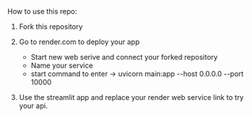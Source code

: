 How to use this repo:

1. Fork this repository

2. Go to render.com to deploy your app
   * Start new web serive and connect your forked repository 
   * Name your service
   * start command to enter -> uvicorn main:app --host 0.0.0.0 --port 10000

3. Use the streamlit app and replace your render web service link to try your api.
